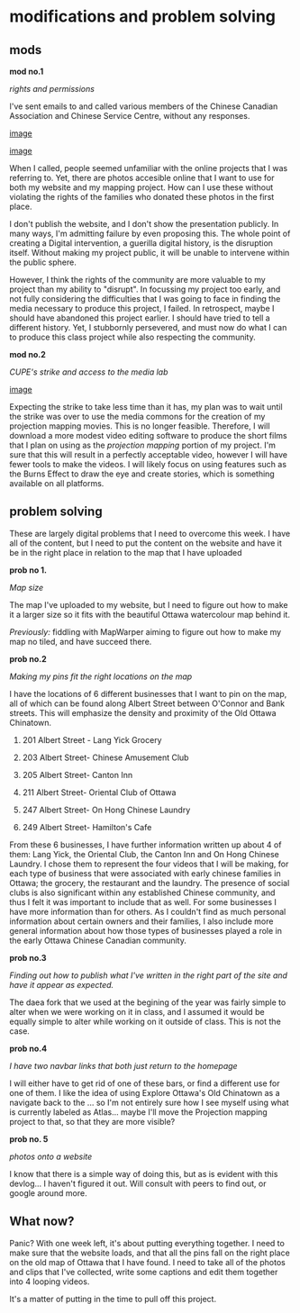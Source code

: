 # modifications and problem solving #

## mods ##

**mod no.1** 

*rights and permissions*

I've sent emails to and called various members of the Chinese Canadian Association and Chinese Service Centre, without any responses. 

[image](https://github.com/nathpicard/Dev-Logs/blob/master/Screen%20Shot%202018-03-23%20at%209.52.39%20AM.png)

[image](https://github.com/nathpicard/Dev-Logs/blob/master/Screen%20Shot%202018-03-23%20at%209.51.37%20AM.png)

When I called, people seemed unfamiliar with the online projects that I was referring to. Yet, there are photos accesible online that I want to use for both my website and my mapping project. How can I use these without violating the rights of the families who donated these photos in the first place.

I don't publish the website, and I don't show the presentation publicly. In many ways, I'm admitting failure by even proposing this. The whole point of creating a Digital intervention, a guerilla digital history, is the disruption itself. Without making my project public, it will be unable to intervene within the public sphere.

However, I think the rights of the community are more valuable to my project than my ability to "disrupt". In focussing my project too early, and not fully considering the difficulties that I was going to face in finding the media necessary to produce this project, I failed. In retrospect, maybe I should have abandoned this project earlier. I should have tried to tell a different history. Yet, I stubbornly persevered, and must now do what I can to produce this class project while also respecting the community.



**mod no.2** 

*CUPE's strike and access to the media lab*

[image](https://github.com/nathpicard/Dev-Logs/blob/master/Screen%20Shot%202018-03-23%20at%2010.21.23%20AM.png)

Expecting the strike to take less time than it has, my plan was to wait until the strike was over to use the media commons for the creation of my projection mapping movies. This is no longer feasible. Therefore, I will download a more modest video editing software to produce the short films that I plan on using as the *projection mapping* portion of my project. I'm sure that this will result in a perfectly acceptable video, however I will have fewer tools to make the videos. I will likely focus on using features such as the Burns Effect to draw the eye and create stories, which is something available on all platforms.

## problem solving ##

These are largely digital problems that I need to overcome this week. I have all of the content, but I need to put the content on the website and have it be in the right place in relation to the map that I have uploaded

**prob no 1.** 

*Map size*

The map I've uploaded to my website, but I need to figure out how to make it a larger size so it fits with the beautiful Ottawa watercolour map behind it.

*Previously:* fiddling with MapWarper aiming to figure out how to make my map no tiled, and have succeed there.


**prob no.2** 

*Making my pins fit the right locations on the map*

I have the locations of 6 different businesses that I want to pin on the map, all of which can be found along Albert Street between O'Connor and Bank streets. This will emphasize the density and proximity of the Old Ottawa Chinatown.

1. 201 Albert Street - Lang Yick Grocery

2. 203 Albert Street- Chinese Amusement Club

3. 205 Albert Street- Canton Inn

4. 211 Albert Street- Oriental Club of Ottawa

5. 247 Albert Street- On Hong Chinese Laundry

6. 249 Albert Street- Hamilton's Cafe


From these 6 businesses, I have further information written up about 4 of them: Lang Yick, the Oriental Club, the Canton Inn and On Hong Chinese Laundry. I chose them to represent the four videos that I will be making, for each type of business that were associated with early chinese families in Ottawa; the grocery, the restaurant and the laundry. The presence of social clubs is also significant within any established Chinese community, and thus I felt it was important to include that as well. For some businesses I have more information than for others. As I couldn't find as much personal information about certain owners and their families, I also include more general information about how those types of businesses played a role in the early Ottawa Chinese Canadian community.

**prob no.3** 

*Finding out how to publish what I've written in the right part of the site and have it appear as expected.*

The daea fork that we used at the begining of the year was fairly simple to alter when we were working on it in class, and I assumed it would be equally simple to alter while working on it outside of class. This is not the case.

**prob no.4**

*I have two navbar links that both just return to the homepage*

I will either have to get rid of one of these bars, or find a different use for one of them. I like the idea of using Explore Ottawa's Old Chinatown as a navigate back to the ... so I'm not entirely sure how I see myself using what is currently labeled as Atlas... maybe I'll move the Projection mapping project to that, so that they are more visible?

**prob no. 5**

*photos onto a website*

I know that there is a simple way of doing this, but as is evident with this devlog... I haven't figured it out. Will consult with peers to find out, or google around more.


## What now? ##
Panic?
With one week left, it's about putting everything together. I need to make sure that the website loads, and that all the pins fall on the right place on the old map of Ottawa that I have found. I need to take all of the photos and clips that I've collected, write some captions and edit them together into 4 looping videos.

It's a matter of putting in the time to pull off this project.


